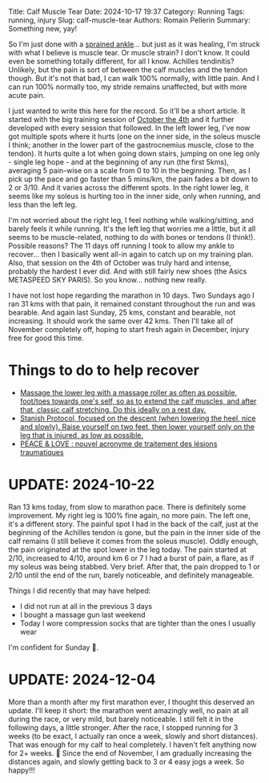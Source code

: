 Title: Calf Muscle Tear
Date: 2024-10-17 19:37
Category: Running
Tags: running, injury
Slug: calf-muscle-tear
Authors: Romain Pellerin
Summary: Something new, yay!

So I'm just done with a [sprained ankle]({filename}/10-kms-et-entorse-de-la-cheville.md)... but just as it was healing, I'm struck with what I believe is muscle tear. Or muscle strain? I don't know. It could even be something totally different, for all I know. Achilles tendinitis? Unlikely, but the pain is sort of between the calf muscles and the tendon though. But it's not that bad, I can walk 100% normally, with little pain. And I can run 100% normally too, my stride remains unaffected, but with more acute pain.

I just wanted to write this here for the record. So it'll be a short article. It started with the big training session of [October the 4th]({filename}/10-kms-et-entorse-de-la-cheville.md#update-vendredi-4-octobre) and it further developed with every session that followed. In the left lower leg, I've now got multiple spots where it hurts (one on the inner side, in the soleus muscle I think; another in the lower part of the gastrocnemius muscle, close to the tendon). It hurts quite a lot when going down stairs, jumping on one leg only - single leg hope - and at the beginning of any run (the first 5kms), averaging 5 pain-wise on a scale from 0 to 10 in the beginning. Then, as I pick up the pace and go faster than 5 mins/km, the pain fades a bit down to 2 or 3/10. And it varies across the different spots. In the right lower leg, it seems like my soleus is hurting too in the inner side, only when running, and less than the left leg.

I'm not worried about the right leg, I feel nothing while walking/sitting, and barely feels it while running. It's the left leg that worries me a little, but it all seems to be muscle-related, nothing to do with bones or tendons (I think!). Possible reasons? The 11 days off running I took to allow my ankle to recover... then I basically went all-in again to catch up on my training plan. Also, that session on the 4th of October was truly hard and intense, probably the hardest I ever did. And with still fairly new shoes (the Asics METASPEED SKY PARIS). So you know... nothing new really.

I have not lost hope regarding the marathon in 10 days. Two Sundays ago I ran 31 kms with that pain, it remained constant throughout the run and was bearable. And again last Sunday, 25 kms, constant and bearable, not increasing. It should work the same over 42 kms. Then I'll take all of November completely off, hoping to start fresh again in December, injury free for good this time.

# Things to do to help recover

- [Massage the lower leg with a massage roller as often as possible, foot/toes towards one's self, so as to extend the calf muscles, and after that, classic calf stretching. Do this ideally on a rest day.](https://sebmena.fr/2019/09/13/reeducation-du-soleaire/)
- [Stanish Protocol, focused on the descent (when lowering the heel, nice and slowly). Raise yourself on two feet, then lower yourself only on the leg that is injured, as low as possible.](https://sebmena.fr/2019/09/26/tendons-dachille-et-soleaires-la-suite/)
- [PEACE & LOVE : nouvel acronyme de traitement des lésions traumatiques](https://lacliniqueducoureur.com/coureurs/blogue/archives/peace-love-nouvel-acronyme-de-traitement-des-lesions-traumatiques/)

# UPDATE: 2024-10-22

Ran 13 kms today, from slow to marathon pace. There is definitely some improvement. My right leg is 100% fine again, no more pain. The left one, it's a different story. The painful spot I had in the back of the calf, just at the beginning of the Achilles tendon is gone, but the pain in the inner side of the calf remains (I still believe it comes from the soleus muscle). Oddly enough, the pain originated at the spot lower in the leg today. The pain started at 2/10, increased to 4/10, around km 6 or 7 I had a burst of pain, a flare, as if my soleus was being stabbed. Very brief. After that, the pain dropped to 1 or 2/10 until the end of the run, barely noticeable, and definitely manageable.

Things I did recently that may have helped:

- I did not run at all in the previous 3 days
- I bought a massage gun last weekend
- Today I wore compression socks that are tighter than the ones I usually wear

I'm confident for Sunday 🤞.

# UPDATE: 2024-12-04

More than a month after my first marathon ever, I thought this deserved an update. I'll keep it short: the marathon went amazingly well, no pain at all during the race, or very mild, but barely noticeable. I still felt it in the following days, a little stronger. After the race, I stopped running for 3 weeks (to be exact, I actually ran once a week, slowly and short distances). That was enough for my calf to heal completely. I haven't felt anything now for 2+ weeks. 🎉 Since the end of November, I am gradually increasing the distances again, and slowly getting back to 3 or 4 easy jogs a week. So happy!!!
